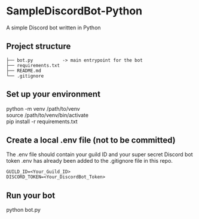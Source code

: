 # SampleDiscordBot-Python  
A simple Discord bot written in Python

## Project structure
```
├── bot.py           -> main entrypoint for the bot
├── requirements.txt 
├── README.md
└── .gitignore
```

## Set up your environment  
python -m venv /path/to/venv  
source /path/to/venv/bin/activate  
pip install -r requirements.txt  

## Create a local .env file (not to be committed)
The .env file should contain your guild ID and your super secret Discord bot token 
.env has already been added to the .gitignore file in this repo.  
```
GUILD_ID=<Your_Guild_ID>  
DISCORD_TOKEN=<Your_DiscordBot_Token>  
```

## Run your bot
python bot.py
